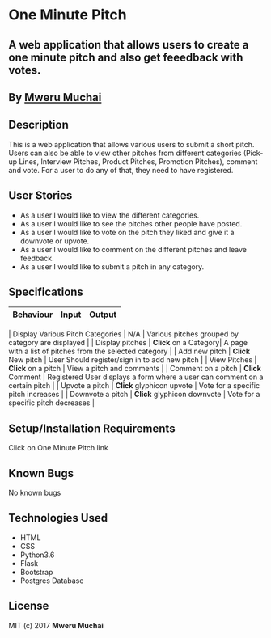 # One Minute Pitch

## A web application that allows users to create a one minute pitch and also get feeedback with votes.

## By [Mweru Muchai](https://github.com/mwerumuchai)


## Description
This is a web application that allows various users to submit a short pitch. Users can also be able to view other pitches from different categories (Pick-up Lines, Interview Pitches, Product Pitches, Promotion Pitches), comment and vote. For a user to do any of that, they need to have registered.

## User Stories
* As a user I would like to view the different categories.
* As a user I would like to see the pitches other people have posted.
* As a user I would like to vote on the pitch they liked and give it a downvote or upvote.
* As a user I would like to comment on the different pitches and leave feedback.
* As a user I would like to submit a pitch in any category.

## Specifications
| Behaviour | Input | Output |
| --------------- | :----------:| --------: |

| Display Various Pitch Categories | N/A | Various pitches grouped by category are displayed |
| Display pitches | **Click** on a Category| A page with a list of pitches from the selected category |
| Add new pitch | **Click** New pitch | User Should register/sign in to add new pitch |
| View Pitches | **Click** on a pitch | View a pitch and comments |
| Comment on a pitch | **Click** Comment | Registered User displays a form where a user can comment on a certain pitch |
| Upvote a pitch | **Click** glyphicon upvote | Vote for a specific pitch increases |
| Downvote a pitch | **Click** glyphicon downvote | Vote for a specific pitch decreases |

## Setup/Installation Requirements
Click on One Minute Pitch link


## Known Bugs

No known bugs

## Technologies Used

* HTML
* CSS
* Python3.6
* Flask
* Bootstrap
* Postgres Database


## License
MIT (c) 2017 **Mweru Muchai**
